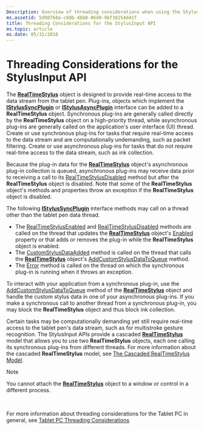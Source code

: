 ```yaml
---
Description: Overview of threading considerations when using the StylusInput application programming interface (API).
ms.assetid: 5d98768a-c60b-4bb0-8640-9bf38254d41f
title: Threading Considerations for the StylusInput API
ms.topic: article
ms.date: 05/31/2018
---
```


# Threading Considerations for the StylusInput API

The [**RealTimeStylus**](realtimestylus-class.md) object is designed to provide real-time access to the data stream from the tablet pen. Plug-ins, objects which implement the [**IStylusSyncPlugin**](/windows/win32/api/rtscom/nn-rtscom-istylussyncplugin) or [**IStylusAsyncPlugin**](/windows/win32/api/rtscom/nn-rtscom-istylusasyncplugin) interface can be added to a **RealTimeStylus** object. Synchronous plug-ins are generally called directly by the **RealTimeStylus** object on a high-priority thread, while asynchronous plug-ins are generally called on the application's user interface (UI) thread. Create or use synchronous plug-ins for tasks that require real-time access to the data stream and are computationally undemanding, such as packet filtering. Create or use asynchronous plug-ins for tasks that do not require real-time access to the data stream, such as ink collection.

Because the plug-in data for the [**RealTimeStylus**](realtimestylus-class.md) object's asynchronous plug-in collection is queued, asynchronous plug-ins may receive data prior to receiving a call to its [RealTimeStylusDisabled](/previous-versions/ms824774(v=msdn.10)) method but after the **RealTimeStylus** object is disabled. Note that some of the **RealTimeStylus** object's methods and properties throw an exception if the **RealTimeStylus** object is disabled.

The following [**IStylusSyncPlugin**](/windows/win32/api/rtscom/nn-rtscom-istylussyncplugin) interface methods may call on a thread other than the tablet pen data thread.

-   The [RealTimeStylusEnabled](/previous-versions/ms824758(v=msdn.10)) and [RealTimeStylusDisabled](/previous-versions/ms824757(v=msdn.10)) methods are called on the thread that updates the [**RealTimeStylus**](realtimestylus-class.md) object's [Enabled](/previous-versions/ms585380(v=vs.100)) property or that adds or removes the plug-in while the **RealTimeStylus** object is enabled.
-   The [CustomStylusDataAdded](/previous-versions/ms824753(v=msdn.10)) method is called on the thread that calls the [**RealTimeStylus**](realtimestylus-class.md) object's [AddCustomStylusDataToQueue](/previous-versions/ms825761(v=msdn.10)) method.
-   The [Error](/previous-versions/ms824754(v=msdn.10)) method is called on the thread on which the synchronous plug-in is running when it throws an exception.

To interact with your application from a synchronous plug-in, use the [AddCustomStylusDataToQueue](/previous-versions/ms825761(v=msdn.10)) method of the [**RealTimeStylus**](realtimestylus-class.md) object and handle the custom stylus data in one of your asynchronous plug-ins. If you make a synchronous call to another thread from a synchronous plug-in, you may block the **RealTimeStylus** object and thus block ink collection.

Certain tasks may be computationally demanding yet still require real-time access to the tablet pen's data stream, such as for multistroke gesture recognition. The StylusInput APIs provide a cascaded [**RealTimeStylus**](realtimestylus-class.md) model that allows you to use two **RealTimeStylus** objects, each one calling its synchronous plug-ins from different threads. For more information about the cascaded **RealTimeStylus** model, see [The Cascaded RealTimeStylus Model](the-cascaded-realtimestylus-model.md).

> [!Note]  
> You cannot attach the [**RealTimeStylus**](realtimestylus-class.md) object to a window or control in a different process.

 

For more information about threading considerations for the Tablet PC in general, see [Tablet PC Threading Considerations](tablet-pc-threading-considerations.md)

 

 